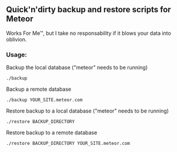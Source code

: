 ## Quick'n'dirty backup and restore scripts for Meteor

Works For Me™, but I take no responsability if it blows your data into oblivion.

### Usage:

Backup the local database ("meteor" needs to be running)

	./backup

Backup a remote database

	./backup YOUR_SITE.meteor.com

Restore backup to a local database ("meteor" needs to be running)

	./restore BACKUP_DIRECTORY

Restore backup to a remote database

	./restore BACKUP_DIRECTORY YOUR_SITE.meteor.com
